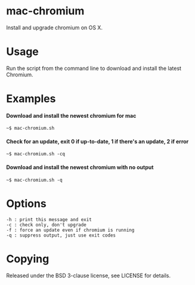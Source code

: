 mac-chromium
============

Install and upgrade chromium on OS X.

Usage
=====

Run the script from the command line to download and install the latest Chromium.

Examples
========

#### Download and install the newest chromium for mac

    ~$ mac-chromium.sh

#### Check for an update, exit 0 if up-to-date, 1 if there's an update, 2 if error

    ~$ mac-chromium.sh -cq

#### Download and install the newest chromium with no output

    ~$ mac-chromium.sh -q

Options
=======

    -h : print this message and exit
    -c : check only, don't upgrade
    -f : force an update even if chromium is running
    -q : suppress output, just use exit codes

Copying
=======

Released under the BSD 3-clause license, see LICENSE for details.
